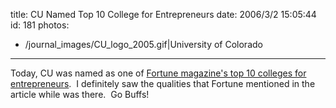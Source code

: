 title: CU Named Top 10 College for Entrepreneurs
date: 2006/3/2 15:05:44
id: 181
photos:
- /journal_images/CU_logo_2005.gif|University of Colorado
---
Today, CU was named as one of [Fortune magazine's top 10 colleges for entrepreneurs](http://money.cnn.com/rssclick/magazines/fsb/fsb_archive/2006/03/01/8370304/index.htm?section=money_topstories).  I definitely saw the qualities that Fortune mentioned in the article while was there.  Go Buffs!